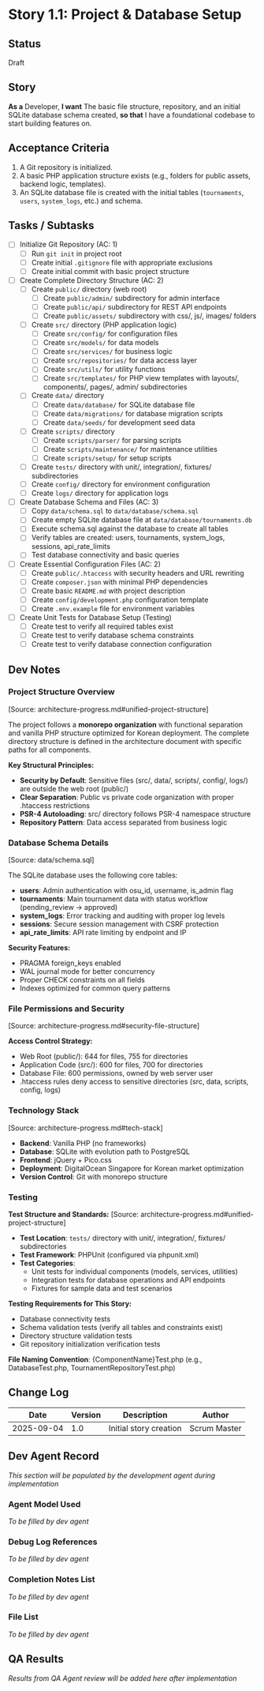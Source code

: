 # Story 1.1: Project & Database Setup

## Status
Draft

## Story
**As a** Developer,
**I want** The basic file structure, repository, and an initial SQLite database schema created,
**so that** I have a foundational codebase to start building features on.

## Acceptance Criteria
1. A Git repository is initialized.
2. A basic PHP application structure exists (e.g., folders for public assets, backend logic, templates).
3. An SQLite database file is created with the initial tables (`tournaments`, `users`, `system_logs`, etc.) and schema.

## Tasks / Subtasks

- [ ] Initialize Git Repository (AC: 1)
  - [ ] Run `git init` in project root
  - [ ] Create initial `.gitignore` file with appropriate exclusions
  - [ ] Create initial commit with basic project structure

- [ ] Create Complete Directory Structure (AC: 2)
  - [ ] Create `public/` directory (web root)
    - [ ] Create `public/admin/` subdirectory for admin interface
    - [ ] Create `public/api/` subdirectory for REST API endpoints
    - [ ] Create `public/assets/` subdirectory with css/, js/, images/ folders
  - [ ] Create `src/` directory (PHP application logic)
    - [ ] Create `src/config/` for configuration files
    - [ ] Create `src/models/` for data models
    - [ ] Create `src/services/` for business logic
    - [ ] Create `src/repositories/` for data access layer
    - [ ] Create `src/utils/` for utility functions
    - [ ] Create `src/templates/` for PHP view templates with layouts/, components/, pages/, admin/ subdirectories
  - [ ] Create `data/` directory
    - [ ] Create `data/database/` for SQLite database file
    - [ ] Create `data/migrations/` for database migration scripts
    - [ ] Create `data/seeds/` for development seed data
  - [ ] Create `scripts/` directory
    - [ ] Create `scripts/parser/` for parsing scripts
    - [ ] Create `scripts/maintenance/` for maintenance utilities
    - [ ] Create `scripts/setup/` for setup scripts
  - [ ] Create `tests/` directory with unit/, integration/, fixtures/ subdirectories
  - [ ] Create `config/` directory for environment configuration
  - [ ] Create `logs/` directory for application logs

- [ ] Create Database Schema and Files (AC: 3)
  - [ ] Copy `data/schema.sql` to `data/database/schema.sql`
  - [ ] Create empty SQLite database file at `data/database/tournaments.db`
  - [ ] Execute schema.sql against the database to create all tables
  - [ ] Verify tables are created: users, tournaments, system_logs, sessions, api_rate_limits
  - [ ] Test database connectivity and basic queries

- [ ] Create Essential Configuration Files (AC: 2)
  - [ ] Create `public/.htaccess` with security headers and URL rewriting
  - [ ] Create `composer.json` with minimal PHP dependencies
  - [ ] Create basic `README.md` with project description
  - [ ] Create `config/development.php` configuration template
  - [ ] Create `.env.example` file for environment variables

- [ ] Create Unit Tests for Database Setup (Testing)
  - [ ] Create test to verify all required tables exist
  - [ ] Create test to verify database schema constraints
  - [ ] Create test to verify database connection configuration

## Dev Notes

### Project Structure Overview
[Source: architecture-progress.md#unified-project-structure]

The project follows a **monorepo organization** with functional separation and vanilla PHP structure optimized for Korean deployment. The complete directory structure is defined in the architecture document with specific paths for all components.

**Key Structural Principles:**
- **Security by Default**: Sensitive files (src/, data/, scripts/, config/, logs/) are outside the web root (public/)
- **Clear Separation**: Public vs private code organization with proper .htaccess restrictions
- **PSR-4 Autoloading**: src/ directory follows PSR-4 namespace structure
- **Repository Pattern**: Data access separated from business logic

### Database Schema Details
[Source: data/schema.sql]

The SQLite database uses the following core tables:
- **users**: Admin authentication with osu_id, username, is_admin flag
- **tournaments**: Main tournament data with status workflow (pending_review → approved)
- **system_logs**: Error tracking and auditing with proper log levels
- **sessions**: Secure session management with CSRF protection
- **api_rate_limits**: API rate limiting by endpoint and IP

**Security Features:**
- PRAGMA foreign_keys enabled
- WAL journal mode for better concurrency
- Proper CHECK constraints on all fields
- Indexes optimized for common query patterns

### File Permissions and Security
[Source: architecture-progress.md#security-file-structure]

**Access Control Strategy:**
- Web Root (public/): 644 for files, 755 for directories
- Application Code (src/): 600 for files, 700 for directories  
- Database File: 600 permissions, owned by web server user
- .htaccess rules deny access to sensitive directories (src, data, scripts, config, logs)

### Technology Stack
[Source: architecture-progress.md#tech-stack]

- **Backend**: Vanilla PHP (no frameworks)
- **Database**: SQLite with evolution path to PostgreSQL
- **Frontend**: jQuery + Pico.css
- **Deployment**: DigitalOcean Singapore for Korean market optimization
- **Version Control**: Git with monorepo structure

### Testing

**Test Structure and Standards:**
[Source: architecture-progress.md#unified-project-structure]

- **Test Location**: `tests/` directory with unit/, integration/, fixtures/ subdirectories
- **Test Framework**: PHPUnit (configured via phpunit.xml)
- **Test Categories**:
  - Unit tests for individual components (models, services, utilities)
  - Integration tests for database operations and API endpoints
  - Fixtures for sample data and test scenarios

**Testing Requirements for This Story:**
- Database connectivity tests
- Schema validation tests (verify all tables and constraints exist)
- Directory structure validation tests
- Git repository initialization verification tests

**File Naming Convention**: {ComponentName}Test.php (e.g., DatabaseTest.php, TournamentRepositoryTest.php)

## Change Log

| Date | Version | Description | Author |
|------|---------|-------------|--------|
| 2025-09-04 | 1.0 | Initial story creation | Scrum Master |

## Dev Agent Record

*This section will be populated by the development agent during implementation*

### Agent Model Used
*To be filled by dev agent*

### Debug Log References  
*To be filled by dev agent*

### Completion Notes List
*To be filled by dev agent*

### File List
*To be filled by dev agent*

## QA Results

*Results from QA Agent review will be added here after implementation*